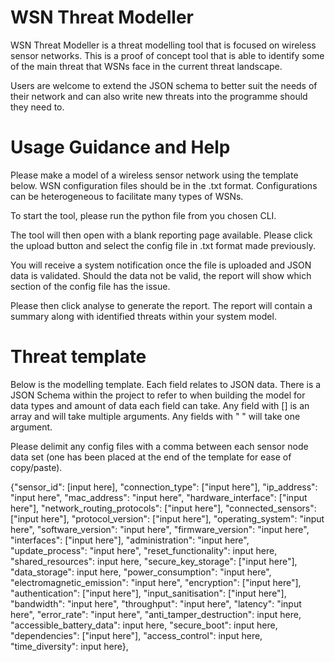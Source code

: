 # WSN Threat Modeller

WSN Threat Modeller is a threat modelling tool that is focused on 
wireless sensor networks. This is a proof of concept tool that is able 
to identify some of the main threat that WSNs face in the current threat landscape.

Users are welcome to extend the JSON schema to better suit the needs of their network and can 
also write new threats into the programme should they need to.

# Usage Guidance and Help


Please make a model of a wireless sensor network using the template below. 
 WSN configuration files should be in the .txt format. Configurations can be heterogeneous to facilitate many types of WSNs.

To start the tool, please run the python file from you chosen CLI.

The tool will then open with a blank reporting page available. Please click
the upload button and select the config file in .txt format made previously.

You will receive a system notification once the file is uploaded and JSON data
is validated. Should the data not be valid, the report will show which section
of the config file has the issue.

Please then click analyse to generate the report. The report will contain 
a summary along with identified threats within your system model.

# Threat template

Below is the modelling template. Each field relates to JSON data. There is a 
JSON Schema within the project to refer to when building the model for data types 
and amount of data each field can take. Any field with [] is an array and will
take multiple arguments. Any fields with " " will take one argument.

Please delimit any config files with a comma between each sensor node data set
(one has been placed at the end of the template for ease of copy/paste).

{"sensor_id": [input here], "connection_type": ["input here"], "ip_address": "input here", "mac_address": "input here", "hardware_interface": ["input here"], "network_routing_protocols": ["input here"], "connected_sensors": ["input here"], "protocol_version": ["input here"], "operating_system": "input here", "software_version": "input here", "firmware_version": "input here", "interfaces": ["input here"], 
"administration": "input here", "update_process": "input here", "reset_functionality": input here, "shared_resources": input here, "secure_key_storage": ["input here"], "data_storage": input here, "power_consumption": "input here", "electromagnetic_emission": "input here", "encryption": ["input here"], "authentication": ["input here"], "input_sanitisation": ["input here"], "bandwidth": "input here", "throughput": "input here", "latency": "input here", "error_rate": "input here", "anti_tamper_destruction": input here, "accessible_battery_data": input here, "secure_boot": input here, "dependencies": ["input here"], "access_control": input here, "time_diversity": input here},

